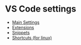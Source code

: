 # VS Code settings

- [Main Settings](components/Settings.md)
- [Extensions](components/Extensions.md)
- [Snippets](components/Snippets.md)
- [Shortcuts (for linux)](components/LinuxShortcuts.md)
